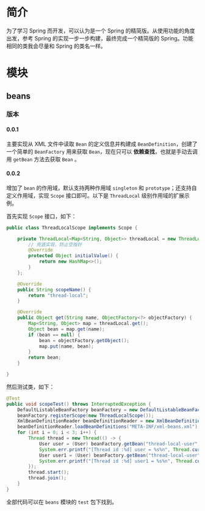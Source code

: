 # 简介
为了学习 Spring 而开发，可以认为是一个 Spring 的精简版。从使用功能的角度出发，参考 Spring 的实现一步一步构建，最终完成一个精简版的 Spring。功能相同的类我会尽量和 Spring 的类名一样。

# 模块

## beans

### 版本

#### 0.0.1

主要实现从 XML 文件中读取 `Bean` 的定义信息并构建成 `BeanDefinition`，创建了一个简单的 `BeanFactory` 用来获取 `Bean`，现在只可以 **依赖查找**，也就是手动去调用 `getBean` 方法去获取 `Bean` 。

#### 0.0.2

增加了 `bean` 的作用域，默认支持两种作用域 `singleton` 和 `prototype`；还支持自定义作用域，实现 `Scope` 接口即可。以下是 `ThreadLocal` 级别作用域的扩展示例。

首先实现 `Scope` 接口，如下：

```java
public class ThreadLocalScope implements Scope {

    private ThreadLocal<Map<String, Object>> threadLocal = new ThreadLocal() {
        // 兜底实现，防止空指针
        @Override
        protected Object initialValue() {
            return new HashMap<>();
        }
    };

    @Override
    public String scopeName() {
        return "thread-local";
    }

    @Override
    public Object get(String name, ObjectFactory<?> objectFactory) {
        Map<String, Object> map = threadLocal.get();
        Object bean = map.get(name);
        if (bean == null) {
            bean = objectFactory.getObject();
            map.put(name, bean);
        }
        return bean;
    }

}
```

然后测试类，如下：

```java
@Test
public void scopeTest() throws InterruptedException {
    DefaultListableBeanFactory beanFactory = new DefaultListableBeanFactory();
    beanFactory.registerScope(new ThreadLocalScope());
    XmlBeanDefinitionReader beanDefinitionReader = new XmlBeanDefinitionReader(beanFactory);
    beanDefinitionReader.loadBeanDefinitions("META-INF/xml-beans.xml");
    for (int i = 0; i < 3; i++) {
        Thread thread = new Thread(() -> {
            User user = (User) beanFactory.getBean("thread-local-user");
            System.err.printf("[Thread id :%d] user = %s%n", Thread.currentThread().getId(), user.getClass().getName() + "@" + Integer.toHexString(user.hashCode()));
            User user1 = (User) beanFactory.getBean("thread-local-user");
            System.err.printf("[Thread id :%d] user1 = %s%n", Thread.currentThread().getId(), user1.getClass().getName() + "@" + Integer.toHexString(user1.hashCode()));
        });
        thread.start();
        thread.join();
    }
}
```

全部代码可以在 `beans` 模块的 `test` 包下找到。